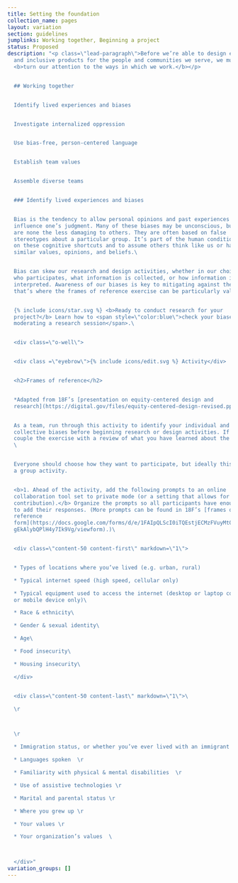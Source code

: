 ```yaml
---
title: Setting the foundation
collection_name: pages
layout: variation
section: guidelines
jumplinks: Working together, Beginning a project
status: Proposed
description: "<p class=\"lead-paragraph\">Before we’re able to design equitable
  and inclusive products for the people and communities we serve, we must first
  <b>turn our attention to the ways in which we work.</b></p>


  ## Working together


  Identify lived experiences and biases


  Investigate internalized oppression


  Use bias-free, person-centered language


  Establish team values


  Assemble diverse teams


  ### Identify lived experiences and biases


  Bias is the tendency to allow personal opinions and past experiences to
  influence one’s judgment. Many of these biases may be unconscious, but they
  are none the less damaging to others. They are often based on false
  stereotypes about a particular group. It’s part of the human condition to rely
  on these cognitive shortcuts and to assume others think like us or have
  similar values, opinions, and beliefs.\ 


  Bias can skew our research and design activities, whether in our choice of
  who participates, what information is collected, or how information is
  interpreted. Awareness of our biases is key to mitigating against them, and
  that’s where the frames of reference exercise can be particularly valuable.


  {% include icons/star.svg %} <b>Ready to conduct research for your
  project?</b> Learn how to <span style=\"color:blue\">check your biases when
  moderating a research session</span>.\ 


  <div class=\"o-well\">


  <div class =\"eyebrow\">{% include icons/edit.svg %} Activity</div>


  <h2>Frames of reference</h2>


  *Adapted from 18F’s [presentation on equity-centered design and
  research](https://digital.gov/files/equity-centered-design-revised.pptx)*


  As a team, run through this activity to identify your individual and
  collective biases before beginning research or design activities. If possible,
  couple the exercise with a review of what you have learned about the audience.
  \ 


  Everyone should choose how they want to participate, but ideally this can be
  a group activity.


  <b>1. Ahead of the activity, add the following prompts to an online
  collaboration tool set to private mode (or a setting that allows for anonymous
  contribution).</b> Organize the prompts so all participants have enough room
  to add their responses. (More prompts can be found in 18F’s [frames of
  reference
  form](https://docs.google.com/forms/d/e/1FAIpQLScI0iTQEstjECMzFVuyMt0Giku69Yg\
  gEkAlybQPlH4y7Ik9Vg/viewform).)\ 


  <div class=\"content-50 content-first\" markdown=\"1\">


  * Types of locations where you’ve lived (e.g. urban, rural)

  * Typical internet speed (high speed, cellular only)

  * Typical equipment used to access the internet (desktop or laptop computer,
  or mobile device only)\ 

  * Race & ethnicity\ 

  * Gender & sexual identity\ 

  * Age\ 

  * Food insecurity\ 

  * Housing insecurity\ 

  </div>


  <div class=\"content-50 content-last\" markdown=\"1\">\ 

  \r



  \r

  * Immigration status, or whether you’ve ever lived with an immigrant \r

  * Languages spoken  \r

  * Familiarity with physical & mental disabilities  \r

  * Use of assistive technologies \r

  * Marital and parental status \r

  * Where you grew up \r

  * Your values \r

  * Your organization’s values  \ 



  </div>"
variation_groups: []
---
```


